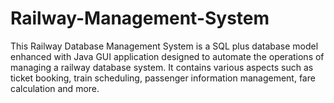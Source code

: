 # Railway-Management-System
This Railway Database Management System is a SQL plus database model enhanced with Java GUI application designed to automate the operations of managing a railway database system. It contains various aspects such as ticket booking, train scheduling, passenger information management, fare calculation and more.
